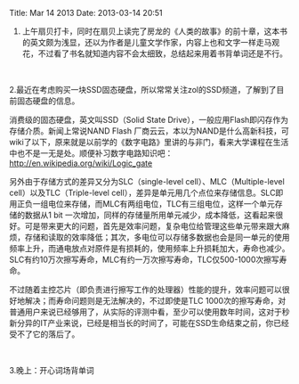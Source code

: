 Title: Mar 14 2013
Date: 2013-03-14 20:51

<p> </p> 
<ol> 
 <li> 上午扇贝打卡，同时在扇贝上读完了房龙的《人类的故事》的前十章，这本书的英文颇为浅显，还以为作者是儿童文学作家，内容上也和文字一样走马观花，不过看了书名就知道内容不会太细致，总结起来用着书背单词还是不行。</li> 
</ol> 
<p>&nbsp;</p> 
<p>2.最近在考虑购买一块SSD固态硬盘，所以常常关注zol的SSD频道，了解到了目前固态硬盘的信息。</p> 
<p>消费级的固态硬盘，英文叫SSD（Solid State Drive），一般应用Flash即闪存作为存储介质。新闻上常说NAND Flash 厂商云云，本以为NAND是什么高新科技，可wiki了以下，原来就是以前学的《数字电路》里讲的与非门，看来大学课程在生活中也不是一无是处。顺便补习数字电路知识吧：<a target="_blank" rel="nofollow" href="http://en.wikipedia.org/wiki/Logic_gate"  >http://en.wikipedia.org/wiki/Logic_gate</a></p> 
<p>另外由于存储方式的差异又分为SLC（single-level cell）、MLC（Multiple-level cell）以及TLC（Triple-level cell），差异是单元用几个点位来存储信息。SLC即用正负一组电位来存储，而MLC有两组电位，TLC有三组电位，这样一个单元存储的数据从1 bit 一次增加，同样的存储量所用单元减少，成本降低，这看起来很好。可是带来更大的问题，首先是效率问题，复杂电位给管理这些单元带来跟大麻烦，存储和读取的效率降低；其次，多电位可以存储多数据也会是同一单元的使用频率上升，而通电放点对原件是有损耗的，使用频率上升损耗加大，寿命也减少。SLC有约10万次擦写寿命，MLC有约一万次擦写寿命，TLC仅500-1000次擦写寿命。</p> 
<p>不过随着主控芯片（即负责进行擦写工作的处理器）性能的提升，效率问题可以很好地解决；而寿命问题则是无法解决的，不过即使是TLC 1000次的擦写寿命，对普通用户来说已经够用了，从实际的评测中看，至少可以使用数年时间，这对于秒新分异的IT产业来说，已经是相当长的时间了，可能在SSD生命结束之前，你已经受不了它的落后了。</p> 
<p>&nbsp;</p> 
<p>3.晚上：开心词场背单词</p>
